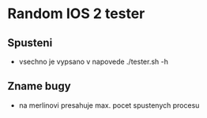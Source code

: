 # Random IOS 2 tester
## Spusteni
- vsechno je vypsano v napovede ./tester.sh -h

## Zname bugy
- na merlinovi presahuje max. pocet spustenych procesu
